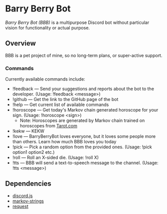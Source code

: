 # Barry Berry Bot

*Barry Berry Bot (BBB)* is a multipurpose Discord bot without particular vision for functionality or actual purpose.

## Overview
BBB is a pet project of mine, so no long-term plans, or super-active support.

### Commands
Currently available commands include:
* !feedback — Send your suggestions and reports about the bot to the developer. (Usage: !feedback \<message>)
* !github — Get the link to the GitHub page of the bot
* !help — Get current list of available commands
* !horoscope — Get today's Markov chain generated horoscope for your sign. (Usage: !horoscope \<sign>)
    * Note: Horoscopes are generated by Markov chain trained on horoscopes from [Tarot.com](https://www.tarot.com/)
* !kekw — KEKW
* !love — BarryBerryBot loves everyone, but it loves some people more than others. Learn how much BBB loves you today
* !pick — Pick a random option from the provided ones. (Usage: !pick option1 option2 etc.)
* !roll — Roll an X-sided die. (Usage: !roll X)
* !tts — BBB will send a text-to-speech message to the channel. (Usage: !tts \<message>)

## Dependencies
* [discord.js](https://discord.js.org)
* [markov-strings](https://www.npmjs.com/package/markov-strings)
* [request](https://www.npmjs.com/package/request)